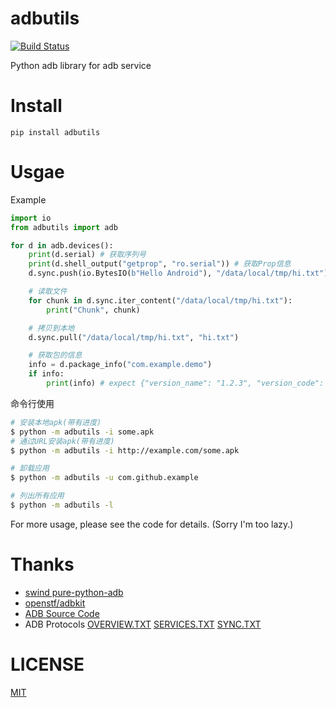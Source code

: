 # adbutils
[![Build Status](https://travis-ci.org/openatx/adbutils.svg?branch=master)](https://travis-ci.org/openatx/adbutils)

Python adb library for adb service

# Install
```
pip install adbutils
```

# Usgae
Example

```python
import io
from adbutils import adb

for d in adb.devices():
    print(d.serial) # 获取序列号
    print(d.shell_output("getprop", "ro.serial")) # 获取Prop信息
    d.sync.push(io.BytesIO(b"Hello Android"), "/data/local/tmp/hi.txt") # 推送文件

    # 读取文件
    for chunk in d.sync.iter_content("/data/local/tmp/hi.txt"):
        print("Chunk", chunk)

    # 拷贝到本地
    d.sync.pull("/data/local/tmp/hi.txt", "hi.txt")

    # 获取包的信息
    info = d.package_info("com.example.demo")
    if info:
        print(info) # expect {"version_name": "1.2.3", "version_code": "12", "signature": "0xff132"}
```

命令行使用

```bash
# 安装本地apk(带有进度)
$ python -m adbutils -i some.apk
# 通过URL安装apk(带有进度)
$ python -m adbutils -i http://example.com/some.apk

# 卸载应用
$ python -m adbutils -u com.github.example

# 列出所有应用
$ python -m adbutils -l
```

For more usage, please see the code for details. (Sorry I'm too lazy.)

# Thanks
- [swind pure-python-adb](https://github.com/Swind/pure-python-adb)
- [openstf/adbkit](https://github.com/openstf/adbkit)
- [ADB Source Code](https://github.com/aosp-mirror/platform_system_core/blob/master/adb)
- ADB Protocols [OVERVIEW.TXT](https://github.com/aosp-mirror/platform_system_core/blob/master/adb/OVERVIEW.TXT) [SERVICES.TXT](https://github.com/aosp-mirror/platform_system_core/blob/master/adb/SERVICES.TXT) [SYNC.TXT](https://github.com/aosp-mirror/platform_system_core/blob/master/adb/SYNC.TXT)

# LICENSE
[MIT](LICENSE)